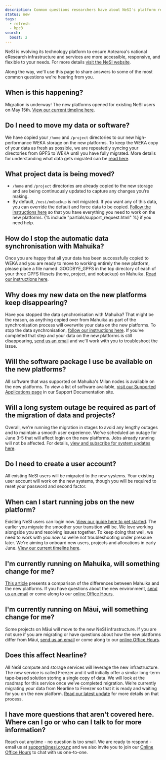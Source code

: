 ```yaml
---
description: Common questions researchers have about NeSI's platform refresh.
status: new
tags: 
  - refresh
  - hpc3
search:
  boost: 2
---
```


NeSI is evolving its technology platform to ensure Aotearoa's national eResearch infrastructure and services are more accessible, responsive, and flexible to your needs. For more details [visit the NeSI website](https://www.nesi.org.nz/platform-refresh).

Along the way, we'll use this page to share answers to some of the most common questions we're hearing from you.

## When is this happening?

Migration is underway! The new platforms opened for existing NeSI users on May 15th.
[View our current timeline here](https://docs.nesi.org.nz/General/Announcements/migration_timeline_and_transition_plan/).

## Do I need to move my data or software?

We have copied your `/home` and `/project` directories to our new high-performance WEKA storage on the new platforms.
To keep the WEKA copy of your data as fresh as possible, we are repeatedly syncing your directories from GPFS to WEKA until you have fully migrated.
More details for understanding what data gets migrated can be [read here](https://docs.nesi.org.nz/Storage/File_Systems_and_Quotas/Moving_to_the_new_filesystem/).

## What project data is being moved?

- `/home` and `/project` directories are already copied to the new storage and are being continuously updated to capture any changes you’re making.
- By default, `/nesi/nobackup` is not migrated. If you want any of this data, you can override the default and force data to be copied.
[Follow the instructions here](https://docs.nesi.org.nz/Storage/File_Systems_and_Quotas/Moving_to_the_new_filesystem/) so that you have everything you need to work on the new platforms. {% include "partials/support_request.html" %} if you need help.

## How do I stop the automatic data synchronisation with Mahuika?

Once you are happy that all your data has been successfully copied to WEKA and you are ready to move to working entirely the new platform, please place a file named .GOODBYE_GPFS in the top directory of each of your three GPFS filesets (home, project, and nobackup) on Mahuika. [Read our instructions here](https://docs.nesi.org.nz/Storage/File_Systems_and_Quotas/Moving_to_the_new_filesystem/#halting-the-synchronisation-from-gpfs-entirely).

## Why does my new data on the new platforms keep disappearing?

Have you stopped the data synchronisation with Mahuika? That might be the reason, as anything copied over from Mahuika as part of the synchronisation process will overwrite your data on the new platforms. To stop the data synchronisation, [follow our instructions here](https://docs.nesi.org.nz/Storage/File_Systems_and_Quotas/Moving_to_the_new_filesystem/#halting-the-synchronisation-from-gpfs-entirely). If you've completed that step and your data on the new platforms is still disappearing, [send us an email](mailto:support@nesi.org.nz) and we'll work with you to troubleshoot the issue.

## Will the software package I use be available on the new platforms?

All software that was supported on Mahuika's Milan nodes is available on the new platforms. To view a list of software available,
[visit our Supported Applications page](https://docs.nesi.org.nz/Scientific_Computing/Supported_Applications/) in our Support Documentation site.

## Will a long system outage be required as part of the migration of data and projects?

Overall, we're running the migration in stages to avoid any lengthy outages and to maintain a smooth user experience. We've scheduled an outage for June 3-5 that will affect login on the new platforms. Jobs already running will not be affected. For details, [view and subscribe for system updates here](https://status.nesi.org.nz/incidents/3y3ttj57fts6).

## Do I need to create a user account?

All existing NeSI users will be migrated to the new systems. Your existing user account will work on the new systems, though you will be required to reset your password and second factor.

## When can I start running jobs on the new platform?

Existing NeSI users can login now. [View our guide here to get started](https://docs.nesi.org.nz/General/Announcements/HPC3/). The earlier you migrate the smoother your transition will be. We love working alongside you and resolving issues together. To keep doing that well, we need to work with you _now_ so we’re not troubleshooting under pressure later. We're aiming to onboard new users, projects and allocations in early June. 
[View our current timeline here](https://docs.nesi.org.nz/General/Announcements/migration_timeline_and_transition_plan/).

## I'm currently running on Mahuika, will something change for me?

[This article](https://docs.nesi.org.nz/General/FAQs/Mahuika_HPC3_Differences/) presents a comparison of the differences between Mahuika and the new platforms. If you have questions about the new environment, [send us an email](mailto:support@nesi.org.nz) or come along to our [online Office Hours](https://docs.nesi.org.nz/Getting_Started/Getting_Help/Weekly_Online_Office_Hours/).

## I'm currently running on Māui, will something change for me?

Some projects on Māui will move to the new NeSI infrastructure. If you are not sure if you are migrating or have questions about how the new platforms differ from Māui, [send us an email](mailto:support@nesi.org.nz) or come along to our [online Office Hours](https://docs.nesi.org.nz/Getting_Started/Getting_Help/Weekly_Online_Office_Hours/).

## Does this affect Nearline?

All NeSI compute and storage services will leverage the new infrastructure.
The new service is called Freezer and it will initially offer a similar long-term tape-based solution storing a single copy of data.
We will look at the roadmap for this service once we’ve completed migration.
We’re currently migrating your data from Nearline to Freezer so that it is ready and waiting for you on the new platform.
[Read our latest update](https://docs.nesi.org.nz/General/Announcements/update_to_nearline_service/) for more details on that process.

## I have more questions that aren't covered here. Where can I go or who can I talk to for more information?

Reach out anytime - no question is too small. We are ready to respond - email us at [support@nesi.org.nz](mailto:support@nesi.org.nz)
and we also invite you to join our [Online Office Hours](https://docs.nesi.org.nz/Getting_Started/Getting_Help/Weekly_Online_Office_Hours/) to chat with us one-to-one.

